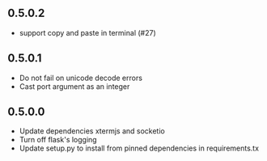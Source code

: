 ## 0.5.0.2

- support copy and paste in terminal (#27)

## 0.5.0.1

- Do not fail on unicode decode errors
- Cast port argument as an integer

## 0.5.0.0

- Update dependencies xtermjs and socketio
- Turn off flask's logging
- Update setup.py to install from pinned dependencies in requirements.tx
